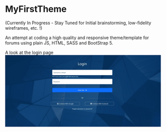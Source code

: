 # MyFirstTheme
(Currently In Progress - Stay Tuned for Initial brainstorming, low-fidelity wireframes, etc. !)

An attempt at coding a high quality and responsive theme/template for forums using plain JS, HTML, SASS and BootStrap 5.

A look at the login page
<img src="./img/login-screenshot.JPG" text-align="center"> 


